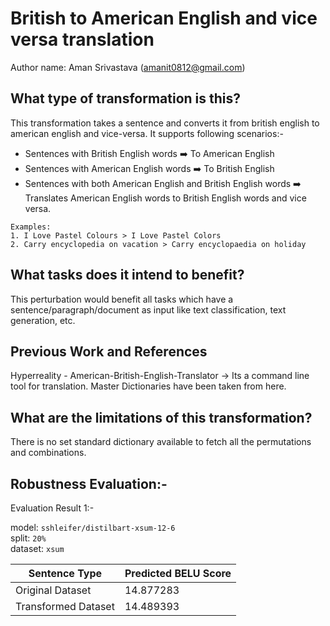 # British to American English and vice versa translation
Author name: Aman Srivastava (amanit0812@gmail.com)

## What type of transformation is this?
This transformation takes a sentence and converts it from british english to american english and vice-versa.
It supports following scenarios:-
* Sentences with British English words :arrow_right: To American English
* Sentences with American English words :arrow_right: To British English
* Sentences with both American English and British English words :arrow_right: Translates American English words to British English words and vice versa.

```
Examples:
1. I Love Pastel Colours > I Love Pastel Colors
2. Carry encyclopedia on vacation > Carry encyclopaedia on holiday
```

## What tasks does it intend to benefit?
This perturbation would benefit all tasks which have a sentence/paragraph/document as input like text classification,
text generation, etc.

## Previous Work and References
Hyperreality - American-British-English-Translator -> Its a command line tool for translation. Master Dictionaries have been taken from here.

## What are the limitations of this transformation?
There is no set standard dictionary available to fetch all the permutations and combinations.


## Robustness Evaluation:-

Evaluation Result 1:-

model: `sshleifer/distilbart-xsum-12-6` <br>
split: `20%` <br>
dataset: `xsum` <br>

| Sentence Type | Predicted BELU Score|
|--------------------|------|
|Original Dataset | 14.877283 |
|Transformed Dataset| 14.489393|